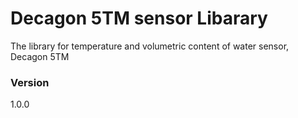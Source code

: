 # Decagon 5TM sensor Libarary

The library for temperature and volumetric content of water sensor, Decagon 5TM

### Version
1.0.0
